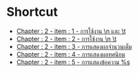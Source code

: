 # Shortcut

 - [Chapter : 2 - item : 1 - การใช้งาน \n และ \t][no1]
 - [Chapter : 2 - item : 2 - การใช้งาน \n \t][no2]
 - [Chapter : 2 - item : 3 - การแสดงผลจำนวนเต็ม][no3]
 - [Chapter : 2 - item : 4 - การแสดงผลทศนิยม][no4]
 - [Chapter : 2 - item : 5 - การแสดงข้อความ %s][no5]


[no1]: ./01.md
[no2]: ./02.md
[no3]: ./03.md
[no4]: ./04.md
[no5]: ./05.md
